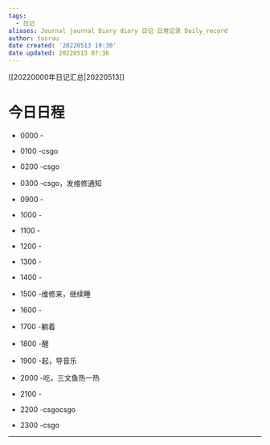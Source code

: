 ```yaml
---
tags:
  - 日记
aliases: Journal journal Diary diary 日记 日常记录 Daily_record
author: tusrau
date created: '20220513 19:30'
date updated: 20220513 07:36
---
```


[[20220000年日记汇总|20220513]]

# 今日日程

- 0000 -
- 0100 -csgo
- 0200 -csgo
- 0300 -csgo，发维修通知

- 0900 -
- 1000 -
- 1100 -
- 1200 -
- 1300 -
- 1400 -
- 1500 -维修来，继续睡
- 1600 -
- 1700 -躺着
- 1800 -醒

- 1900 -起，导音乐
- 2000 -吃，三文鱼热一热
- 2100 -
- 2200 -csgocsgo
- 2300 -csgo 

---
